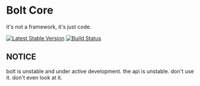# Bolt Core
it's not a framework, it's just code.

[![Latest Stable Version](https://poser.pugx.org/boltphp/core/version.png)](https://packagist.org/packages/boltphp/core)
[![Build Status](https://travis-ci.org/boltphp/core.png)](https://travis-ci.org/boltphp/core)

## NOTICE
bolt is unstable and under active development. the api is unstable. don't use it. don't even look at it.


